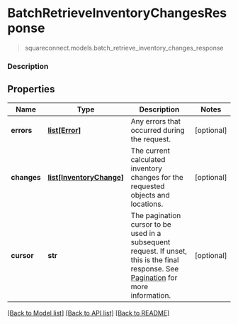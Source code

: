 # BatchRetrieveInventoryChangesResponse
> squareconnect.models.batch_retrieve_inventory_changes_response

### Description



## Properties
Name | Type | Description | Notes
------------ | ------------- | ------------- | -------------
**errors** | [**list[Error]**](Error.md) | Any errors that occurred during the request. | [optional] 
**changes** | [**list[InventoryChange]**](InventoryChange.md) | The current calculated inventory changes for the requested objects and locations. | [optional] 
**cursor** | **str** | The pagination cursor to be used in a subsequent request. If unset, this is the final response. See [Pagination](/basics/api101/pagination) for more information. | [optional] 

[[Back to Model list]](../README.md#documentation-for-models) [[Back to API list]](../README.md#documentation-for-api-endpoints) [[Back to README]](../README.md)


